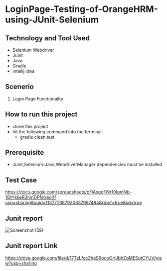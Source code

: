 # LoginPage-Testing-of-OrangeHRM-using-JUnit-Selenium


## Technology and Tool Used
- Selenium Webdriver
- Junit
- Java
- Gradle
- intellij idea 

## Scenerio
1. Login Page Functionality

## How to run this project
- clone this project
- hit the following command into the terminal:
  - gradle clean test

## Prerequisite
- Junit,Selenium-Java,WebdriverManager dependencies must be installed

## Test Case
https://docs.google.com/spreadsheets/d/1AxgdFi9r10lgmNb-1GtYkkeR2nmDPfst/edit?usp=sharing&ouid=113777387930637997484&rtpof=true&sd=true

## Junit report
![Screenshot (59)](https://user-images.githubusercontent.com/29010350/199383504-99a2c6ba-4353-4c74-a023-942f9c6682dc.png)

## Junit report Link
https://drive.google.com/file/d/17TzLfocZheS9ocoOrtJbhZqMESutCYUV/view?usp=sharing


